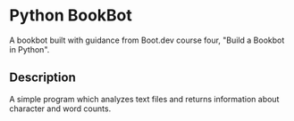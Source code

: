 # Python BookBot

A bookbot built with guidance from Boot.dev course four, "Build a Bookbot in Python".

## Description

A simple program which analyzes text files and returns information about character and word counts.

